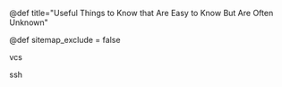 @def title="Useful Things to Know that Are Easy to Know But Are Often Unknown"

@def sitemap_exclude = false

vcs

ssh

